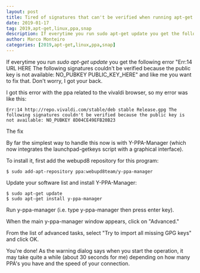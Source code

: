 ```yaml
---
layout: post
title: Tired of signatures that can't be verified when running apt-get update?
date: 2019-01-17
tag: 2019,apt-get,linux,ppa,snap
description: If everytime you run sudo apt-get update you get the following error Err 14 URL HERE The following signatures couldnt be verified because the public key is not available
author: Marco Monteiro
categories: [2019,apt-get,linux,ppa,snap]
---
```


If everytime you run *sudo apt-get update*   you get the following error "Err:14 URL HERE The following signatures couldn't be verified because the public key is not available: NO_PUBKEY PUBLIC_KEY_HERE" and like me you want to fix that. Don't worry, I got your back.

<!--more-->

I got this error with the ppa related to the vivaldi browser, so my error was like this:

	Err:14 http://repo.vivaldi.com/stable/deb stable Release.gpg The following signatures couldn't be verified because the public key is not available: NO_PUBKEY 8D04CE49EFB20B23

The fix

By far the simplest way to handle this now is with Y-PPA-Manager (which now integrates the launchpad-getkeys script with a graphical interface).

To install it, first add the webupd8 repository for this program:

	$ sudo add-apt-repository ppa:webupd8team/y-ppa-manager

Update your software list and install Y-PPA-Manager:

	$ sudo apt-get update
	$ sudo apt-get install y-ppa-manager

Run y-ppa-manager (i.e. type y-ppa-manager then press enter key).

When the main y-ppa-manager window appears, click on "Advanced."

From the list of advanced tasks, select "Try to import all missing GPG keys" and click OK.

You're done! As the warning dialog says when you start the operation, it may take quite a while (about 30 seconds for me) depending on how many PPA's you have and the speed of your connection.



